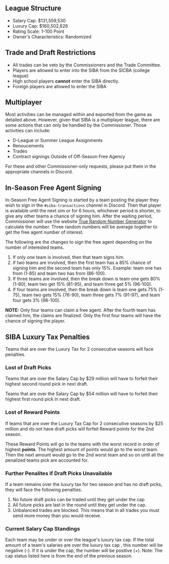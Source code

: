## League Structure

- Salary Cap: \$131,559,530
- Luxury Cap: \$160,502,626
- Rating Scale: 1-100 Point
- Owner's Characteristics: Randomized

## Trade and Draft Restrictions

- All trades can be veto by the Commissioners and the Trade Committee.
- Players are allowed to enter into the SIBA from the SICBA (college league)
- High school players **cannot** enter the SIBA directly.
- Foreign players are allowed to enter the SIBA

## Multiplayer

Most activities can be managed within and exported from the game as detailed above. However, given that SIBA is a multiplayer league, there are some actions that can only be handled by the Commissioner. Those activities can include:

- D-League or Summer League Assignments
- Renoucements
- Trades
- Contract signings Outside of Off-Season Free Agency

For these and other Commissioner-only requests, please put them in the appropriate channels in Discord.

## In-Season Free Agent Signing

In-Season Free Agent Signing is started by a team posting the player they wish to sign in the `#siba-transactions` channel in Discord. Then that player is available until the next sim or for 6 hours, whichever period is shorter, to give any other teams a chance of signing him. After the waiting period, Commissioner will use the website [True Random Number Generator](http://www.random.org/) to calculate the number. Three random numbers will be average together to get the free agent number of interest.

The following are the changes to sign the free agent depending on the number of interested teams.

1. If only one team is involved, then that team signs him.
2. If two teams are involved, then the first team has a 85% chance of signing him and the second team has only 15%. Example: team one has from (1-85) and team two has from (86-100).
3. If three teams are involved, then the break down is team one gets 80% (1-80), team two get 15% (81-95), and team three get 5% (96-100).
4. If four teams are involved, then the break down is team one gets 75% (1-75), team two gets 15% (76-90), team three gets 7% (91-97), and team four gets 3% (98-100).

**NOTE:** Only four teams can claim a free agent. After the fourth team has
claimed him, the claims are finalized. Only the first four teams will
have the chance of signing the player.

## SIBA Luxury Tax Penalties

Teams that are over the Luxury Tax for 2 consecutive seasons will face penalties.

### Lost of Draft Picks

Teams that are over the Salary Cap by $29 million will have to forfeit their highest second round pick in next draft.

Teams that are over the Salary Cap by $54 million will have to forfeit their highest first round pick in next draft.

### Lost of Reward Points

If teams that are over the Luxury Tax Cap for 2 consecutive seasons by $25 million and do not have draft picks will forfeit Reward points for the 2nd season.

These Reward Points will go to the teams with the worst record in order of highest **points**. The highest amount of points would go to the worst team. Then the next amount would go to the 2nd worst team and so on until all the penalized teams pick are accounted for.

### Further Penalites if Draft Picks Unavailable

If a team remains over the luxury tax for two season and has no draft picks, they will face the following penalties.

1. No future draft picks can be traded until they get under the cap
2. All future picks are last in the round until they get under the cap.
3. Unbalanced trades are blocked. This means that in all trades you must send more money than you would receive.

### Current Salary Cap Standings

Each team may be under or over the league's luxury tax cap. If the total amount of a team's salaries are over the luxury tax cap , this number will be negative (-). If it is under the cap, the number will be positive (+). Note: The cap status listed here is from the end of the previous season.

